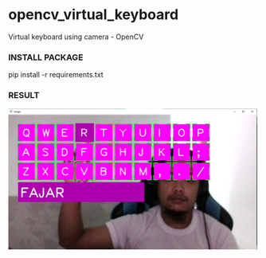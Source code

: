# opencv_virtual_keyboard
Virtual keyboard using camera - OpenCV

### INSTALL PACKAGE
pip install -r requirements.txt

### RESULT
<img src="https://raw.githubusercontent.com/matahatiai/opencv_virtual_keyboard/master/example.jpg" width="500" />
